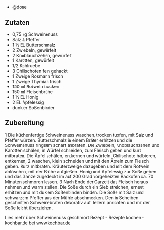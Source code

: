 - @done

## Zutaten
- 0,75 kg	Schweinenuss
- Salz & Pfeffer
- 1 ½ EL	Butterschmalz
- 2	Zwiebeln, gewürfelt
- 2	Knoblauchzehen, gewürfelt
- 1	Karotten, gewürfelt
- 1/2   Kohlruebe
- 3	Chilischoten fein gehackt
- 1 Zweige	Rosmarin frisch
- 1 Zweige	Thymian frisch
- 150 ml	Rotwein trocken
- 150 ml	Fleischbrühe
- 1 ½ EL	Honig
- 2 EL	Apfelessig
- dunkler Soßenbinder

## Zubereitung
1	Die küchenfertige Schweinenuss waschen, trocken tupfen, mit Salz und Pfeffer würzen. Butterschmalz in einem Bräter erhitzen und die Schweinenuss ringsum scharf anbraten. Die Zwiebeln, Knoblauchzehen und Karotten schälen, in Würfel schneiden, zum Fleisch geben und kurz mitbraten. Die Äpfel schälen, entkernen und würfeln. Chilischote halbieren, entkernen,
2	waschen, klein schneiden und mit den Äpfeln zum Fleisch geben. Kurz mitbraten. Kräuterzweige dazugeben und mit dem Rotwein ablöschen, mit der Brühe aufgießen. Honig und Apfelessig zur Soße geben und das Ganze zugedeckt im auf 200 Grad vorgeheizten Backofen ca. 70 Minuten schmoren lassen.
3	Nach Ende der Garzeit das Fleisch heraus nehmen und warm stellen. Die Soße durch ein Sieb streichen, erneut erhitzen und mit duklem Soßenbinden binden. Die Soße mit Salz und schwarzem Pfeffer aus der Mühle abschmecken. Den in Scheiben geschnitten Schweinebraten dekorativ auf Tellern anrichten und mit der Soße leicht überziehen.

Lies mehr über Schweinenuss geschmort Rezept - Rezepte kochen - kochbar.de bei www.kochbar.de
